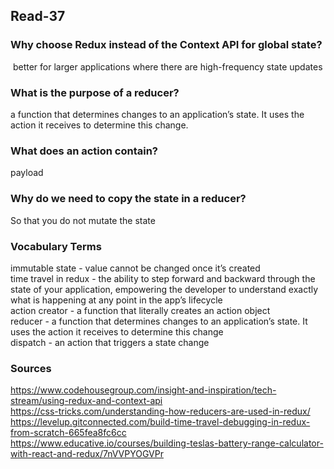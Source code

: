 ## Read-37

### Why choose Redux instead of the Context API for global state?
 better for larger applications where there are high-frequency state updates

### What is the purpose of a reducer?
a function that determines changes to an application’s state. It uses the action it receives to determine this change.

### What does an action contain?
payload

### Why do we need to copy the state in a reducer?
So that you do not mutate the state

### Vocabulary Terms
immutable state - value cannot be changed once it’s created  
time travel in redux - the ability to step forward and backward through the state of your application, empowering the developer to understand exactly what is happening at any point in the app’s lifecycle  
action creator - a function that literally creates an action object  
reducer - a function that determines changes to an application’s state. It uses the action it receives to determine this change  
dispatch - an action that triggers a state change  

### Sources
https://www.codehousegroup.com/insight-and-inspiration/tech-stream/using-redux-and-context-api  
https://css-tricks.com/understanding-how-reducers-are-used-in-redux/  
https://levelup.gitconnected.com/build-time-travel-debugging-in-redux-from-scratch-665fea8fc6cc  
https://www.educative.io/courses/building-teslas-battery-range-calculator-with-react-and-redux/7nVVPYOGVPr  
